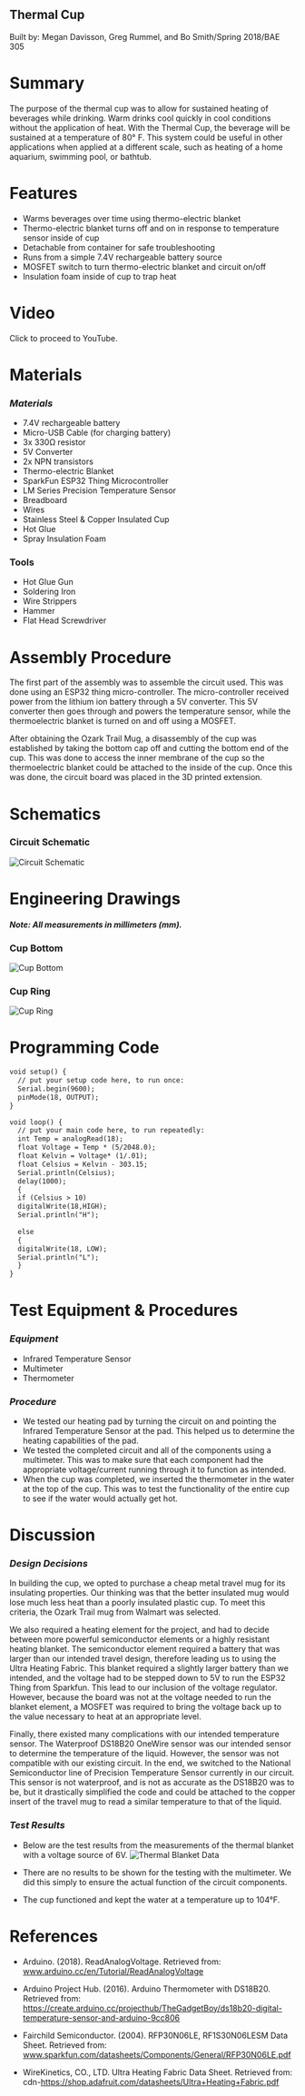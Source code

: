 ## **Thermal Cup**
Built by: Megan Davisson, Greg Rummel, and Bo Smith/Spring 2018/BAE 305

# **Summary**
The purpose of the thermal cup was to allow for sustained heating of beverages while drinking. Warm drinks cool quickly in cool conditions without the application of heat. With the Thermal Cup, the beverage will be sustained at a temperature of 80° F. This system could be useful in other applications when applied at a different scale, such as heating of a home aquarium, swimming pool, or bathtub.

# **Features**
* Warms beverages over time using thermo-electric blanket
* Thermo-electric blanket turns off and on in response to temperature sensor inside of cup
* Detachable from container for safe troubleshooting
* Runs from a simple 7.4V rechargeable battery source
* MOSFET switch to turn thermo-electric blanket and circuit on/off
* Insulation foam inside of cup to trap heat 

# **Video**
Click to proceed to YouTube.

# **Materials**
### *Materials*
* 7.4V rechargeable battery
* Micro-USB Cable (for charging battery)
* 3x 330Ω resistor
* 5V Converter
* 2x NPN transistors
* Thermo-electric Blanket
* SparkFun ESP32 Thing Microcontroller
* LM Series Precision Temperature Sensor
* Breadboard
* Wires
* Stainless Steel & Copper Insulated Cup
* Hot Glue
* Spray Insulation Foam 

### Tools
* Hot Glue Gun
* Soldering Iron
* Wire Strippers
* Hammer
* Flat Head Screwdriver

# **Assembly Procedure**
The first part of the assembly was to assemble the circuit used. This was done using an ESP32 thing micro-controller. The micro-controller received power from the lithium ion battery through a 5V converter. This 5V converter then goes through and powers the temperature sensor, while the thermoelectric blanket is turned on and off using a MOSFET. 

After obtaining the Ozark Trail Mug, a disassembly of the cup was established by taking the bottom cap off and cutting the bottom end of the cup. This was done to access the inner membrane of the cup so the thermoelectric blanket could be attached to the inside of the cup. Once this was done, the circuit board was placed in the 3D printed extension. 

# **Schematics**
### Circuit Schematic
![Circuit Schematic](Screenshot%20(29).png)

# **Engineering Drawings**
#### *Note: All measurements in millimeters (mm).*
### Cup Bottom
![Cup Bottom](Cup%20Bottom.jpeg)
### Cup Ring
![Cup Ring](Cup%20Ring.jpeg)

# **Programming Code**
```markdown
void setup() {
  // put your setup code here, to run once:
  Serial.begin(9600);
  pinMode(18, OUTPUT);
}

void loop() {
  // put your main code here, to run repeatedly:
  int Temp = analogRead(18);
  float Voltage = Temp * (5/2048.0);
  float Kelvin = Voltage* (1/.01);
  float Celsius = Kelvin - 303.15;
  Serial.println(Celsius);
  delay(1000);
  {
  if (Celsius > 10)  
  digitalWrite(18,HIGH);
  Serial.println("H");
  
  else
  {
  digitalWrite(18, LOW);
  Serial.println("L");
  }
}
```

# **Test Equipment & Procedures**
### *Equipment*
* Infrared Temperature Sensor
* Multimeter
* Thermometer

### *Procedure*
* We tested our heating pad by turning the circuit on and pointing the Infrared Temperature Sensor at the pad. This helped us to determine the heating capabilities of the pad. 
* We tested the completed circuit and all of the components using a multimeter. This was to make sure that each component had the appropriate voltage/current running through it to function as intended. 
* When the cup was completed, we inserted the thermometer in the water at the top of the cup. This was to test the functionality of the entire cup to see if the water would actually get hot. 

# **Discussion**
### *Design Decisions*
In building the cup, we opted to purchase a cheap metal travel mug for its insulating properties. Our thinking was that the better insulated mug would lose much less heat than a poorly insulated plastic cup. To meet this criteria, the Ozark Trail mug from Walmart was selected. 

We also required a heating element for the project, and had to decide between more powerful semiconductor elements or a highly resistant heating blanket. The semiconductor element required a battery that was larger than our intended travel design, therefore leading us to using the Ultra Heating Fabric. This blanket required a slightly larger battery than we intended, and the voltage had to be stepped down to 5V to run the ESP32 Thing from Sparkfun. This lead to our inclusion of the voltage regulator. However, because the board was not at the voltage needed to run the blanket element, a MOSFET was required to bring the voltage back up to the value necessary to heat at an appropriate level. 

Finally, there existed many complications with our intended temperature sensor. The Waterproof DS18B20 OneWire sensor was our intended sensor to determine the temperature of the liquid. However, the sensor was not compatible with our existing circuit. In the end, we switched to the National Semiconductor line of Precision Temperature Sensor currently in our circuit. This sensor is not waterproof, and is not as accurate as the DS18B20 was to be, but it drastically simplified the code and could be attached to the copper insert of the travel mug to read a similar temperature to that of the liquid. 

### *Test Results*
* Below are the test results from the measurements of the thermal blanket with a voltage source of 6V. 
![Thermal Blanket Data](BAE%20305%20Data.jpeg)

* There are no results to be shown for the testing with the multimeter. We did this simply to ensure the actual function of the circuit components. 

* The cup functioned and kept the water at a temperature up to 104°F. 


# **References**
* Arduino. (2018). ReadAnalogVoltage. Retrieved from: www.arduino.cc/en/Tutorial/ReadAnalogVoltage

* Arduino Project Hub. (2016). Arduino Thermometer with DS18B20. Retrieved from: https://create.arduino.cc/projecthub/TheGadgetBoy/ds18b20-digital-temperature-sensor-and-arduino-9cc806

* Fairchild Semiconductor. (2004). RFP30N06LE, RF1S30N06LESM Data Sheet. Retrieved from: www.sparkfun.com/datasheets/Components/General/RFP30N06LE.pdf

* WireKinetics, CO., LTD. Ultra Heating Fabric Data Sheet. Retrieved from: cdn-https://shop.adafruit.com/datasheets/Ultra+Heating+Fabric.pdf

